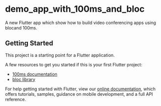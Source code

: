 # demo_app_with_100ms_and_bloc

A new Flutter app which show how to build video conferencing apps using blocand 100ms.

## Getting Started

This project is a starting point for a Flutter application.

A few resources to get you started if this is your first Flutter project:

- [100ms documentation](https://www.100ms.live/docs/flutter/v2/foundation/basics)
- [bloc library](https://bloclibrary.dev/#/)

For help getting started with Flutter, view our
[online documentation](https://flutter.dev/docs), which offers tutorials,
samples, guidance on mobile development, and a full API reference.
